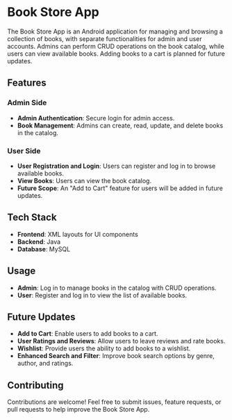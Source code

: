 # Book Store App

The Book Store App is an Android application for managing and browsing a collection of books, with separate functionalities for admin and user accounts. Admins can perform CRUD operations on the book catalog, while users can view available books. Adding books to a cart is planned for future updates.

## Features

### Admin Side
- **Admin Authentication**: Secure login for admin access.
- **Book Management**: Admins can create, read, update, and delete books in the catalog.

### User Side
- **User Registration and Login**: Users can register and log in to browse available books.
- **View Books**: Users can view the book catalog.
- **Future Scope**: An "Add to Cart" feature for users will be added in future updates.

## Tech Stack

- **Frontend**: XML layouts for UI components
- **Backend**: Java 
- **Database**: MySQL

## Usage

- **Admin**: Log in to manage books in the catalog with CRUD operations.
- **User**: Register and log in to view the list of available books.

## Future Updates

- **Add to Cart**: Enable users to add books to a cart.
- **User Ratings and Reviews**: Allow users to leave reviews and rate books.
- **Wishlist**: Provide users the ability to add books to a wishlist.
- **Enhanced Search and Filter**: Improve book search options by genre, author, and ratings.

## Contributing

Contributions are welcome! Feel free to submit issues, feature requests, or pull requests to help improve the Book Store App.
